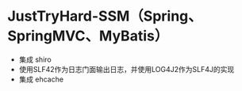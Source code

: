 # JustTryHard-SSM（Spring、SpringMVC、MyBatis）
- 集成 shiro
- 使用SLF42作为日志门面输出日志，并使用LOG4J2作为SLF4J的实现
- 集成 ehcache

